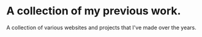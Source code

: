 # A collection of my previous work.
A collection of various websites and projects that I've made over the years.
